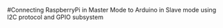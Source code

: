 #Connecting RaspberryPi in Master Mode to Arduino in Slave mode using I2C protocol and GPIO subsystem
